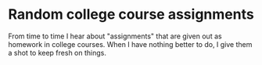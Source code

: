# Random college course assignments
From time to time I hear about "assignments" that are given out as homework in
college courses.  When I have nothing better to do, I give them a shot to keep
fresh on things.
